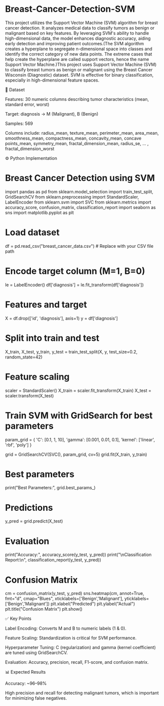 # Breast-Cancer-Detection-SVM
This project utilizes the Support Vector Machine (SVM) algorithm for breast cancer detection. It analyzes medical data to classify tumors as benign or malignant based on key features. By leveraging SVM's ability to handle high-dimensional data, the model enhances diagnostic accuracy, aiding early detection and improving patient outcomes.(The SVM algorithm creates a hyperplane to segregate n-dimensional space into classes and identify the correct category of new data points. The extreme cases that help create the hyperplane are called support vectors, hence the name Support Vector Machine.)This project uses Support Vector Machine (SVM) to classify breast tumors as benign or malignant using the Breast Cancer Wisconsin (Diagnostic) dataset. SVM is effective for binary classification, especially in high-dimensional feature spaces.

📂 Dataset

Features: 30 numeric columns describing tumor characteristics (mean, standard error, worst)

Target: diagnosis → M (Malignant), B (Benign)

Samples: 569

Columns include:
radius_mean, texture_mean, perimeter_mean, area_mean, smoothness_mean, compactness_mean, concavity_mean, concave points_mean, symmetry_mean, fractal_dimension_mean, radius_se, ... , fractal_dimension_worst

⚙️ Python Implementation
# Breast Cancer Detection using SVM

import pandas as pd
from sklearn.model_selection import train_test_split, GridSearchCV
from sklearn.preprocessing import StandardScaler, LabelEncoder
from sklearn.svm import SVC
from sklearn.metrics import accuracy_score, confusion_matrix, classification_report
import seaborn as sns
import matplotlib.pyplot as plt

# Load dataset
df = pd.read_csv("breast_cancer_data.csv")  # Replace with your CSV file path

# Encode target column (M=1, B=0)
le = LabelEncoder()
df['diagnosis'] = le.fit_transform(df['diagnosis'])

# Features and target
X = df.drop(['id', 'diagnosis'], axis=1)
y = df['diagnosis']

# Split into train and test
X_train, X_test, y_train, y_test = train_test_split(X, y, test_size=0.2, random_state=42)

# Feature scaling
scaler = StandardScaler()
X_train = scaler.fit_transform(X_train)
X_test = scaler.transform(X_test)

# Train SVM with GridSearch for best parameters
param_grid = {
    'C': [0.1, 1, 10],
    'gamma': [0.001, 0.01, 0.1],
    'kernel': ['linear', 'rbf', 'poly']
}

grid = GridSearchCV(SVC(), param_grid, cv=5)
grid.fit(X_train, y_train)

# Best parameters
print("Best Parameters:", grid.best_params_)

# Predictions
y_pred = grid.predict(X_test)

# Evaluation
print("Accuracy:", accuracy_score(y_test, y_pred))
print("\nClassification Report:\n", classification_report(y_test, y_pred))

# Confusion Matrix
cm = confusion_matrix(y_test, y_pred)
sns.heatmap(cm, annot=True, fmt="d", cmap="Blues", xticklabels=['Benign','Malignant'], yticklabels=['Benign','Malignant'])
plt.xlabel("Predicted")
plt.ylabel("Actual")
plt.title("Confusion Matrix")
plt.show()

✅ Key Points

Label Encoding: Converts M and B to numeric labels (1 & 0).

Feature Scaling: Standardization is critical for SVM performance.

Hyperparameter Tuning: C (regularization) and gamma (kernel coefficient) are tuned using GridSearchCV.

Evaluation: Accuracy, precision, recall, F1-score, and confusion matrix.

📊 Expected Results

Accuracy: ~96–98%

High precision and recall for detecting malignant tumors, which is important for minimizing false negatives.
